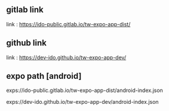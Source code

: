 ## gitlab link
link : https://ido-public.gitlab.io/tw-expo-app-dist/

## github link
link : https://dev-ido.github.io/tw-expo-app-dev/

## expo path [android] 
exps://ido-public.gitlab.io/tw-expo-app-dist/android-index.json

exps://dev-ido.github.io/tw-expo-app-dev/android-index.json
